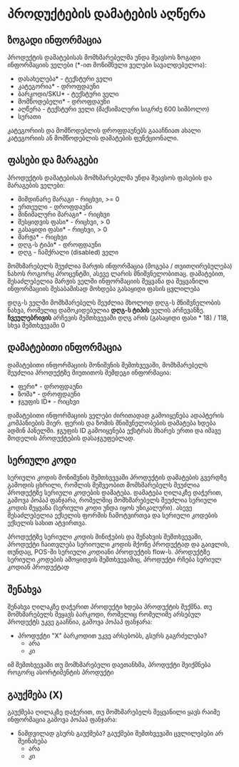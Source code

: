 # პროდუქტების დამატების აღწერა

## ზოგადი ინფორმაცია

პროდუქტის დამატებისას მომხმარებელმა უნდა შეავსოს ზოგადი ინფორმაციის ველები (*-ით მონიშნული ველები სავალდებულოა):

- დასახელება* - ტექსტური ველი
- კატეგორია* - დროფდაუნი
- ბარკოდი/SKU* - ტექსტური ველი
- მომწოდებელი* - დროფდაუნი
- აღწერა - ტექსტური ველი (მაქსიმალური სიგრძე 600 სიმბოლო)
- სურათი

კატეგორიის და მომწოდებლის დროფდაუნებს გაააჩნიათ ახალი კატეგორიის ან მომწოდებლის დამატების ფუნქციონალი.

## ფასები და მარაგები

პროდუქტის დამატებისას მომხმარებელმა უნდა შეავსოს ფასების და მარაგების ველები:

- მიმდინარე მარაგი - რიცხვი, >= 0
- ერთეული - დროფდაუნი
- მინიმალური მარაგი* - რიცხვი
- შესყიდვის ფასი* - რიცხვი, > 0
- გასაყიდი ფასი* - რიცხვი, > 0
- მარჟა* - რიცხვი
- დღგ-ს ტიპი* - დროფდაუნი
- დღგ - ჩამქრალი (disabled) ველი

მომხმარებელს შეუძლია მარჟის ინფორმაცია (მოგება / თვითღირებულება) ნახოს როგორც პროცენტში, ასევე ლარის მნიშვნელობითაც. დამატებით, შესაძლებელია მარჟის ველში ინფორმაციის შეყვანა და შეყვანილი ინფორმაციის შესაბამისად მოხდება გასაყიდი ფასის ცვლილება

დღგ-ს ველში მომხმარებელს შეუძლია მხოლოდ დღგ-ს მნიშვნელობის ნახვა, რომელიც დამოკიდებულია **დღგ-ს ტიპის** ველის არჩევანზე. **ჩვეულებრივის** არჩევის შემთხვევაში დღგ არის (გასაყიდი ფასი * 18) / 118, სხვა შემთხვევაში 0

## დამატებითი ინფორმაცია

დამატებითი ინფორმაციის მონიშვნის შემთხვევაში, მომხმარებელს შეუძლია პროდუქტზე მიუთითოს შემდეგი ინფორმაცია:

- ფერი* - დროფდაუნი
- ზომა* - დროფდაუნი
- ჯგუფის ID* - რიცხვი

დამატებითი ინფორმაციის ველები ძირითადად გამოიყენება ადაპტერის კომპანიების მიერ. ფერის და ზომის მნიშვნელობების დამატება ხდება ადმინ პანელში. ჯგუფის ID გამოიყენება ექსტრას მხარეს ერთი და იმავე მოდელის პროდუქტების დასაჯგუფებლად.

## სერიული კოდი

სერიული კოდის მონიშვნის შემთხვევაში პროდუქტის დამატების გვერდზე გამოდის ცხრილი, რომლის მეშვეობით მომხმარებელს შეუძლია პროდუქტზე სერიული კოდების დამატება.
დამატება ღილაკზე დაჭერით, გამოვა პოპაპ ფანჯარა, რომელშიც მომხმარებელს შეუძლია სერიული კოდის შეყვანა (სერიული კოდი უნდა იყოს უნიკალური). ასევე შესაძლებელია ექსელის ფორმის ჩამოტვირთვა და სერიული კოდების ექსელის სახით ატვირთვა.

პროდუქტზე სერიული კოდის მინიჭების და შენახვის შემთხვევაში, პროდუქტი ჩაითვლება სერიოული კოდის მქონე პროდუქტად და გაივლის, თუნდაც, POS-ში სერიული კოდიანი პროდუქტის flow-ს. პროდუქტზე სერიული კოდების ამოყიდვის შემთხვევაშიც, პროდუქტი რჩება სერიულ კოდიან პროდუქტად

## შენახვა

შენახვა ღილაკზე დაჭერით პროდუქტი ხდება პროდუქტის შექმნა.
თუ მომხმარებელს შეყავს ბარკოდი, რომელიც რომელიმე არსებულ პროდუქტს უკვე გააჩნია, გამოვა პოპაპ ფანჯარა:

- პროდუქტი "X" ბარკოდით უკვე არსებობს, გსურს გაგრძელება?
    - არა
    - კი

იმ შემთხვევაში თუ მომხმარებელი დაეთანხმა, პროდუქტი შეიქმნება როგორც ასორტიმენტის პროდუქტი

## გაუქმება (X)

გაუქმება ღილაკზე დაჭერით, თუ მომხმარებელს შეყვანილი ყავს რაიმე ინფორმაცია გამოვა პოპაპ ფანჯარა:

- ნამდვილად გსურს გაუქმება? გაუქმები შემთხვევაში ცვლილებები არ შეინახება
    - არა
    - კი